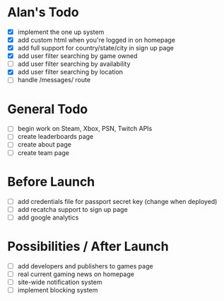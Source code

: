 # Alan's Todo
- [X] implement the one up system
- [X] add custom html when you're logged in on homepage
- [X] add full support for country/state/city in sign up page
- [X] add user filter searching by game owned
- [ ] add user filter searching by availability
- [X] add user filter searching by location
- [ ] handle /messages/ route

# General Todo
- [ ] begin work on Steam, Xbox, PSN, Twitch APIs
- [ ] create leaderboards page
- [ ] create about page
- [ ] create team page

# Before Launch
- [ ] add credentials file for passport secret key (change when deployed)
- [ ] add recatcha support to sign up page
- [ ] add google analytics

# Possibilities / After Launch
- [ ] add developers and publishers to games page
- [ ] real current gaming news on homepage
- [ ] site-wide notification system
- [ ] implement blocking system
